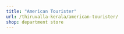 ```yaml
---
title: "American Tourister"
url: /thiruvalla-kerala/american-tourister/
shop: department store
---
```

